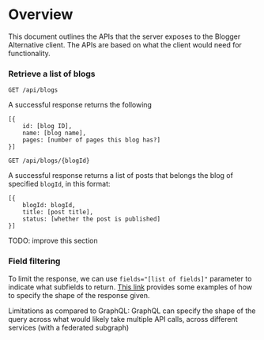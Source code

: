 # Overview

This document outlines the APIs that the server exposes to the Blogger Alternative client.
The APIs are based on what the client would need for functionality.

### Retrieve a list of blogs
`GET /api/blogs`

A successful response returns the following
```
[{
    id: [blog ID],
    name: [blog name],
    pages: [number of pages this blog has?]
}]
```

`GET /api/blogs/{blogId}`

A successful response returns a list of posts that belongs the blog of specified `blogId`, in this format:

```
[{
    blogId: blogId,
    title: [post title],
    status: [whether the post is published]
}]
```

TODO: improve this section

### Field filtering

To limit the response, we can use `fields="[list of fields]"` parameter to indicate what subfields to return.
[This link](https://developers.google.com/slides/api/guides/field-masks) provides some examples of how to specify the shape of the response given.

Limitations as compared to GraphQL: GraphQL can specify the shape of the query across what would likely take multiple API calls, across different services (with a federated subgraph)